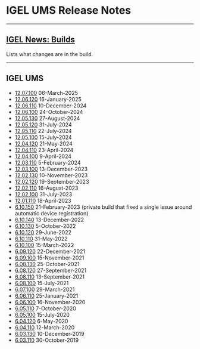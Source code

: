 
# IGEL UMS Release Notes

-----

## [IGEL News: Builds](IGEL-News-Builds.md)

Lists what changes are in the build.

-----

## IGEL UMS

- [12.07.100](Readme-12.07.100.txt) 06-March-2025
- [12.06.120](Readme-12.06.120.txt) 16-January-2025
- [12.06.110](Readme-12.06.110.txt) 10-December-2024
- [12.06.100](Readme-12.06.100.txt) 24-October-2024
- [12.05.130](Readme-12.05.130.txt) 27-August-2024
- [12.05.120](Readme-12.05.120.txt) 31-July-2024
- [12.05.110](Readme-12.05.110.txt) 22-July-2024
- [12.05.100](Readme-12.05.100.txt) 15-July-2024
- [12.04.120](Readme-12.04.120.txt) 21-May-2024
- [12.04.110](Readme-12.04.110.txt) 23-April-2024
- [12.04.100](Readme-12.04.100.txt) 9-April-2024
- [12.03.110](Readme-12.03.110.txt) 5-February-2024
- [12.03.100](Readme-12.03.100.txt) 13-December-2023
- [12.02.130](Readme-12.02.130.txt) 10-November-2023
- [12.02.120](Readme-12.02.120.txt) 19-September-2023
- [12.02.110](Readme-12.02.110.txt) 16-August-2023
- [12.02.100](Readme-12.02.100.txt) 31-July-2023
- [12.01.110](Readme-12.01.110.txt) 18-April-2023
- [6.10.150](Readme-6.10.150.txt) 21-February-2023 (private build that fixed a single issue around automatic device registration)
- [6.10.140](Readme-6.10.140.txt) 13-December-2022
- [6.10.130](Readme-6.10.130.txt) 5-October-2022
- [6.10.120](Readme-6.10.120.txt) 29-June-2022
- [6.10.110](Readme-6.10.110.txt) 31-May-2022
- [6.10.100](Readme-6.10.100.txt) 15-March-2022
- [6.09.120](Readme-6.09.120.txt) 22-December-2021
- [6.09.100](Readme-6.09.100.txt) 15-November-2021
- [6.08.130](Readme-6.08.130.txt) 25-October-2021
- [6.08.120](Readme-6.08.120.txt) 27-September-2021
- [6.08.110](Readme-6.08.110.txt) 13-September-2021
- [6.08.100](Readme-6.08.100.txt) 15-July-2021
- [6.07.100](Readme-6.07.100.txt) 29-March-2021
- [6.06.110](Readme-6.06.110.txt) 25-January-2021
- [6.06.100](Readme-6.06.100.txt) 16-November-2020
- [6.05.110](Readme-6.05.110.txt) 7-October-2020
- [6.05.100](Readme-6.05.100.txt) 15-July-2020
- [6.04.120](Readme-6.04.120.txt) 6-May-2020
- [6.04.110](Readme-6.04.110.txt) 12-March-2020
- [6.03.130](Readme-6.03.130.txt) 10-December-2019
- [6.03.110](Readme-6.03.110.txt) 30-October-2019
